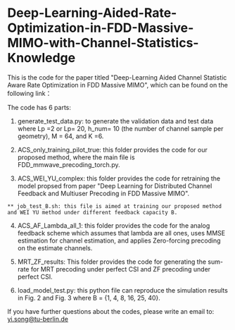 # Deep-Learning-Aided-Rate-Optimization-in-FDD-Massive-MIMO-with-Channel-Statistics-Knowledge

This is the code for the paper titled "Deep-Learning Aided Channel Statistic Aware Rate Optimization in FDD Massive MIMO", which can be found on the following link：

The code has 6 parts:

  1. generate_test_data.py: to generate the validation data and test data where Lp =2 or Lp= 20, h_num= 10 (the number of channel sample per geometry), M = 64, and K =6. 

  2. ACS_only_training_pilot_true: this folder provides the code for our proposed method, where the main file is FDD_mmwave_precoding_torch.py.
  
  3. ACS_WEI_YU_complex: this folder provides the code for retraining the model propsed from paper "Deep Learning for Distributed Channel Feedback and Multiuser Precoding in FDD Massive MIMO".
  
    ** job_test_B.sh: this file is aimed at training our proposed method and WEI YU method under different feedback capacity B. 
  
  4. ACS_AF_Lambda_all_1: this folder provides the code for the analog feedback scheme which assumes that lambda are all ones, uses MMSE estimation for channel estimation, and applies Zero-forcing precoding on the estimate channels. 
  
  5. MRT_ZF_results: This folder provides the code for generating the sum-rate for MRT precoding under perfect CSI and ZF precoding under perfect CSI. 
  
  6. load_model_test.py: this python file can reproduce the simulation results in Fig. 2 and Fig. 3 where B = {1, 4, 8, 16, 25, 40}. 
 
  
  
If you have further questions about the codes, please write an email to: yi.song@tu-berlin.de
